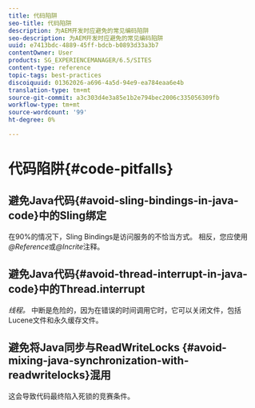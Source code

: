 ```yaml
---
title: 代码陷阱
seo-title: 代码陷阱
description: 为AEM开发时应避免的常见编码陷阱
seo-description: 为AEM开发时应避免的常见编码陷阱
uuid: e7413bdc-4889-45ff-bdcb-b0893d33a3b7
contentOwner: User
products: SG_EXPERIENCEMANAGER/6.5/SITES
content-type: reference
topic-tags: best-practices
discoiquuid: 01362026-a696-4a5d-94e9-ea784eaa6e4b
translation-type: tm+mt
source-git-commit: a3c303d4e3a85e1b2e794bec2006c335056309fb
workflow-type: tm+mt
source-wordcount: '99'
ht-degree: 0%

---
```



# 代码陷阱{#code-pitfalls}

## 避免Java代码{#avoid-sling-bindings-in-java-code}中的Sling绑定

在90%的情况下，Sling Bindings是访问服务的不恰当方式。 相反，您应使用&#x200B;*@Reference*&#x200B;或&#x200B;*@Incrite*&#x200B;注释。

## 避免Java代码{#avoid-thread-interrupt-in-java-code}中的Thread.interrupt

*线程。* 中断是危险的，因为在错误的时间调用它时，它可以关闭文件，包括Lucene文件和永久缓存文件。

## 避免将Java同步与ReadWriteLocks {#avoid-mixing-java-synchronization-with-readwritelocks}混用

这会导致代码最终陷入死锁的竞赛条件。
